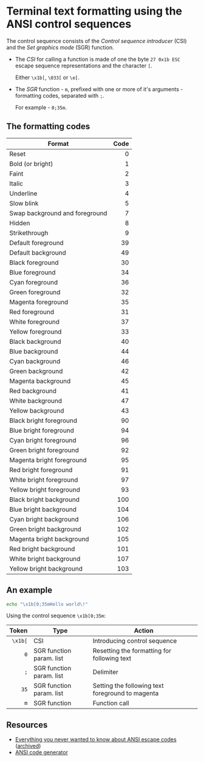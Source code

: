 # Terminal text formatting using the ANSI control sequences

The control sequence consists of the _Control sequence introducer_ (CSI) and the _Set graphics mode_ (SGR) function.

-   The _CSI_ for calling a function is made of one the byte `27 0x1b ESC` escape sequence representations and the
    character `[`.

    Either `\x1b[`, `\033[` or `\e[`.

-   The _SGR_ function - `m`, prefixed with one or more of it's arguments - formatting codes, separated with `;`.

    For example - `0;35m`.

## The formatting codes

| Format                         | Code |
| ------------------------------ | ---: |
| Reset                          |    0 |
| Bold (or bright)               |    1 |
| Faint                          |    2 |
| Italic                         |    3 |
| Underline                      |    4 |
| Slow blink                     |    5 |
| Swap background and foreground |    7 |
| Hidden                         |    8 |
| Strikethrough                  |    9 |
| Default foreground             |   39 |
| Default background             |   49 |
| Black foreground               |   30 |
| Blue foreground                |   34 |
| Cyan foreground                |   36 |
| Green foreground               |   32 |
| Magenta foreground             |   35 |
| Red foreground                 |   31 |
| White foreground               |   37 |
| Yellow foreground              |   33 |
| Black background               |   40 |
| Blue background                |   44 |
| Cyan background                |   46 |
| Green background               |   42 |
| Magenta background             |   45 |
| Red background                 |   41 |
| White background               |   47 |
| Yellow background              |   43 |
| Black bright foreground        |   90 |
| Blue bright foreground         |   94 |
| Cyan bright foreground         |   96 |
| Green bright foreground        |   92 |
| Magenta bright foreground      |   95 |
| Red bright foreground          |   91 |
| White bright foreground        |   97 |
| Yellow bright foreground       |   93 |
| Black bright background        |  100 |
| Blue bright background         |  104 |
| Cyan bright background         |  106 |
| Green bright background        |  102 |
| Magenta bright background      |  105 |
| Red bright background          |  101 |
| White bright background        |  107 |
| Yellow bright background       |  103 |

## An example

```sh
echo "\x1b[0;35mHello world\!"
```

Using the control sequence `\x1b[0;35m`:

|   Token | Type                     | Action                                           |
| ------: | ------------------------ | ------------------------------------------------ |
| `\x1b[` | CSI                      | Introducing control sequence                     |
|     `0` | SGR function param. list | Resetting the formatting for following text      |
|     `;` | SGR function param. list | Delimiter                                        |
|    `35` | SGR function param. list | Setting the following text foreground to magenta |
|     `m` | SGR function             | Function call                                    |

## Resources

-   [Everything you never wanted to know about ANSI escape codes](https://notes.burke.libbey.me/ansi-escape-codes/)
    ([archived](https://archive.is/20210203094825/https://notes.burke.libbey.me/ansi-escape-codes/))
-   [ANSI code generator](https://ansi.gabebanks.net/)
